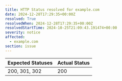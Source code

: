 ```yaml
---
title: HTTP Status resolved for example.com
date: 2024-12-28T17:29:35+00:00Z
resolved: True
resolvedWhen: 2024-12-28T17:29:35+00:00Z
resolvedStartTime: 2024-10-25T21:09:43.191474+00:00
severity: notice
affected:
  - example.com
section: issue
---
```


| Expected Statuses | Actual Status  |
|-------------------|----------------|
| 200, 301, 302 | 200 |
